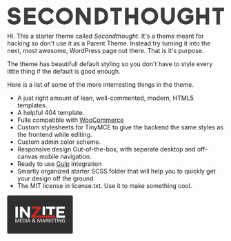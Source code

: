 ![Seconthought Logo](https://raw.githubusercontent.com/Jursdotme/secondthought/master/build/img/logo@2x.png)

Hi. This a starter theme called *Secondthought*. It's a theme meant for hacking so don't use it as a Parent Theme. Instead try turning it into the next, most awesome, WordPress page out there. That is it's purpose.

The theme has beautifull default styling so you don't have to style every little thing if the default is good enough.

Here is a list of some of the more interresting things in the theme.

-	A just right amount of lean, well-commented, modern, HTML5 templates.
-	A helpful 404 template.
-	Fulle compatible with [WooCommerce](http://www.woothemes.com/woocommerce/)
-	Custom stylesheets for TinyMCE to give the backend the same styles as the frontend while editing.
-	Custom admin color scheme.
-	Responsive design Out-of-the-box, with seperate desktop and off-canvas mobile navigation.
-	Ready to use [Gulp](http://gulpjs.com/) integration
-	Smartly organized starter SCSS folder that will help you to quickly get your design off the ground.
-	The MIT license in license.txt. Use it to make something cool.

![Inzite Badge](https://raw.githubusercontent.com/Jursdotme/secondthought/master/build/img/inzite-badge.png)
